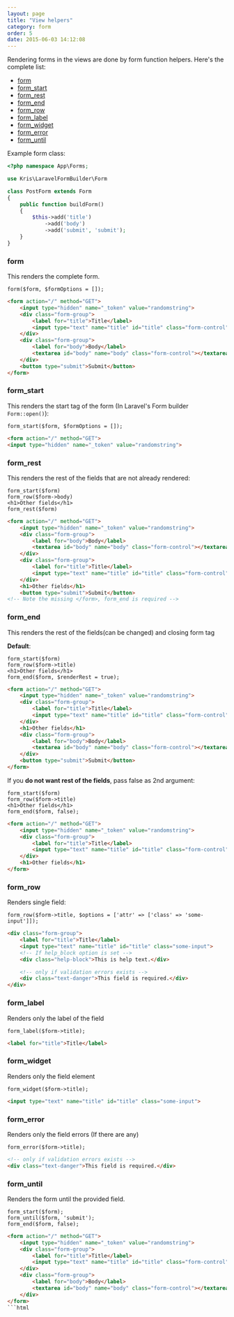 ```yaml
---
layout: page
title: "View helpers"
category: form
order: 5
date: 2015-06-03 14:12:08
---
```


Rendering forms in the views are done by form function helpers. Here's the complete list:

* [form](#form)
* [form_start](#form_start)
* [form_rest](#form_rest)
* [form_end](#form_end)
* [form_row](#form_row)
* [form_label](#form_label)
* [form_widget](#form_widget)
* [form_error](#form_error)
* [form_until](#form_until)

Example form class:

```php
<?php namespace App\Forms;

use Kris\LaravelFormBuilder\Form

class PostForm extends Form
{
    public function buildForm()
    {
        $this->add('title')
            ->add('body')
            ->add('submit', 'submit');
    }
}
```

### form
This renders the complete form.

```
form($form, $formOptions = []);
```

```html
<form action="/" method="GET">
    <input type="hidden" name="_token" value="randomstring">
    <div class="form-group">
        <label for="title">Title</label>
        <input type="text" name="title" id="title" class="form-control">
    </div>
    <div class="form-group">
        <label for="body">Body</label>
        <textarea id="body" name="body" class="form-control"></textarea>
    </div>
    <button type="submit">Submit</button>
</form>
```

### form_start

This renders the start tag of the form (In Laravel's Form builder `Form::open()`):

```
form_start($form, $formOptions = []);
```

```html
<form action="/" method="GET">
<input type="hidden" name="_token" value="randomstring">
```

### form_rest

This renders the rest of the fields that are not already rendered:

```
form_start($form)
form_row($form->body)
<h1>Other fields</h1>
form_rest($form)
```

```html
<form action="/" method="GET">
    <input type="hidden" name="_token" value="randomstring">
    <div class="form-group">
        <label for="body">Body</label>
        <textarea id="body" name="body" class="form-control"></textarea>
    </div>
    <div class="form-group">
        <label for="title">Title</label>
        <input type="text" name="title" id="title" class="form-control">
    </div>
    <h1>Other fields</h1>
    <button type="submit">Submit</button>
<!-- Note the missing </form>, form_end is required -->
```

### form_end

This renders the rest of the fields(can be changed) and closing form tag

**Default**:

```
form_start($form)
form_row($form->title)
<h1>Other fields</h1>
form_end($form, $renderRest = true);
```

```html
<form action="/" method="GET">
    <input type="hidden" name="_token" value="randomstring">
    <div class="form-group">
        <label for="title">Title</label>
        <input type="text" name="title" id="title" class="form-control">
    </div>
    <h1>Other fields</h1>
    <div class="form-group">
        <label for="body">Body</label>
        <textarea id="body" name="body" class="form-control"></textarea>
    </div>
    <button type="submit">Submit</button>
</form>
```

If you **do not want rest of the fields**, pass false as 2nd argument:


```
form_start($form)
form_row($form->title)
<h1>Other fields</h1>
form_end($form, false);
```

```html
<form action="/" method="GET">
    <input type="hidden" name="_token" value="randomstring">
    <div class="form-group">
        <label for="title">Title</label>
        <input type="text" name="title" id="title" class="form-control">
    </div>
    <h1>Other fields</h1>
</form>
```

### form_row

Renders single field:

```
form_row($form->title, $options = ['attr' => ['class' => 'some-input']]);
```

```html
<div class="form-group">
    <label for="title">Title</label>
    <input type="text" name="title" id="title" class="some-input">
    <!-- If help_block option is set -->
    <div class="help-block">This is help text.</div>

    <!-- only if validation errors exists -->
    <div class="text-danger">This field is required.</div>
</div>
```

### form_label

Renders only the label of the field

```
form_label($form->title);
```

```html
<label for="title">Title</label>
```

### form_widget

Renders only the field element

```
form_widget($form->title);
```

```html
<input type="text" name="title" id="title" class="some-input">
```

### form_error

Renders only the field errors (If there are any)

```
form_error($form->title);
```

```html
<!-- only if validation errors exists -->
<div class="text-danger">This field is required.</div>
```

### form_until

Renders the form until the provided field.

```
form_start($form);
form_until($form, 'submit');
form_end($form, false);
```

```html
<form action="/" method="GET">
    <input type="hidden" name="_token" value="randomstring">
    <div class="form-group">
        <label for="title">Title</label>
        <input type="text" name="title" id="title" class="form-control">
    </div>
    <div class="form-group">
        <label for="body">Body</label>
        <textarea id="body" name="body" class="form-control"></textarea>
    </div>
</form>
```html
